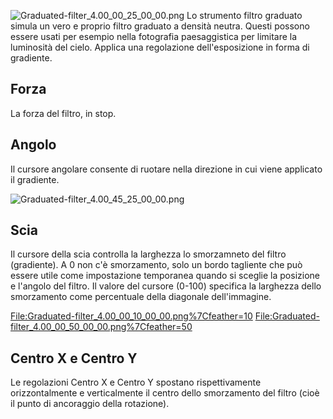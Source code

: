 ![](Graduated-filter_4.00_00_25_00_00.png "Graduated-filter_4.00_00_25_00_00.png")
Lo strumento filtro graduato simula un vero e proprio filtro graduato a
densità neutra. Questi possono essere usati per esempio nella fotografia
paesaggistica per limitare la luminosità del cielo. Applica una
regolazione dell'esposizione in forma di gradiente.

## Forza

La forza del filtro, in stop.

## Angolo

Il cursore angolare consente di ruotare nella direzione in cui viene
applicato il gradiente.

![](Graduated-filter_4.00_45_25_00_00.png "Graduated-filter_4.00_45_25_00_00.png")

## Scia

Il cursore della scia controlla la larghezza lo smorzamneto del filtro
(gradiente). A 0 non c'è smorzamento, solo un bordo tagliente che può
essere utile come impostazione temporanea quando si sceglie la posizione
e l'angolo del filtro. Il valore del cursore (0-100) specifica la
larghezza dello smorzamento come percentuale della diagonale
dell'immagine.

<File:Graduated-filter_4.00_00_10_00_00.png%7Cfeather=10>
<File:Graduated-filter_4.00_00_50_00_00.png%7Cfeather=50>

## Centro X e Centro Y

Le regolazioni Centro X e Centro Y spostano rispettivamente
orizzontalmente e verticalmente il centro dello smorzamento del filtro
(cioè il punto di ancoraggio della rotazione).